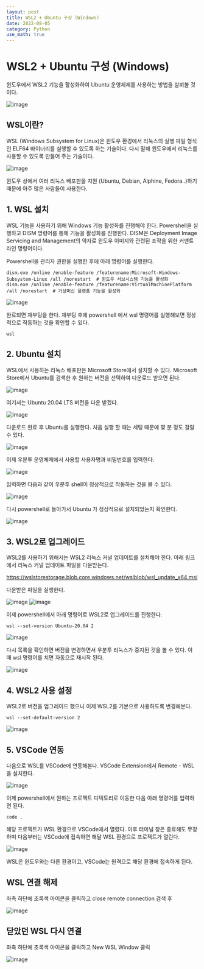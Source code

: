 ```yaml
---
layout: post
title: WSL2 + Ubuntu 구성 (Windows)
date: 2022-08-05
category: Python
use_math: true
---
```



# WSL2 + Ubuntu 구성 (Windows)

윈도우에서 WSL2 기능을 활성화하여 Ubuntu 운영체제를 사용하는 방법을 살펴볼 것이다. 

![image](https://user-images.githubusercontent.com/61526722/182985731-5d1bde92-cc4a-4a60-9772-3e85ed355cf4.png)


## WSL이란? 

WSL (Windows Subsystem for Linux)은 윈도우 환경에서 리눅스의 실행 파일 형식인 ELF64 바이너리를 실행할 수 있도록 하는 기술이다. 다시 말해 윈도우에서 리눅스를 사용할 수 있도록 만들어 주는 기술이다. 

![image](https://user-images.githubusercontent.com/61526722/182985251-95814340-dec9-4edd-b458-7e637fa70a9a.png)

윈도우 상에서 여러 리눅스 배포판을 지원 (Ubuntu, Debian, Alphine, Fedora..)하기 때문에 아주 많은 사람들이 사용한다. 


## 1. WSL 설치

WSL 기능을 사용하기 위해 Windows 기능 활성화를 진행해야 한다. Powershell을 실행하고 DISM 명령어를 통해 기능을 활성화를 진행한다. DISM은 Deployment Image Servicing and Management의 약자로 윈도우 이미지와 관련된 조작을 위한 커맨트라인 명령어이다. 

Powershell을 관리자 권한을 실행한 후에 아래 명령어를 실행한다. 

```
dism.exe /online /enable-feature /featurename:Microsoft-Windows-Subsystem-Linux /all /norestart  # 윈도우 서브시스템 기능을 활성화
dism.exe /online /enable-feature /featurename:VirtualMachinePlatform /all /norestart  # 가상머신 플랫폼 기능을 활성화
```

![image](https://user-images.githubusercontent.com/61526722/182986453-427f64f0-ea31-4f61-a93b-2da5066fbaf4.png)

완료되면 재부팅을 한다. 재부팅 후에 powershell 에서 wsl 명령어를 실행해보면 정상적으로 작동하는 것을 확인할 수 있다. 

```
wsl 
```


## 2. Ubuntu 설치

WSL에서 사용하는 리눅스 배포판은 Microsoft Store에서 설치할 수 있다. Microsoft Store에서 Ubuntu를 검색한 후 원하는 버전을 선택하여 다운로드 받으면 된다. 

![image](https://user-images.githubusercontent.com/61526722/182987020-613fd796-b5ba-4652-9717-bb427102c93a.png)

여기서는 Ubuntu 20.04 LTS 버전을 다운 받겠다. 

![image](https://user-images.githubusercontent.com/61526722/182987129-9d95a2b0-ffab-45ce-bb55-429db08b634c.png)

다운로드 완료 후 Ubuntu를 실행한다. 처음 실행 할 때는 세팅 때문에 몇 분 정도 걸릴 수 있다.

![image](https://user-images.githubusercontent.com/61526722/182987196-c0dba8ad-cf24-4fe0-99f1-f57b483cfd73.png)

이제 우분투 운영체제에서 사용할 사용자명과 비밀번호를 입력한다.

![image](https://user-images.githubusercontent.com/61526722/182987329-3043f5db-1b53-4940-9b2a-9991166027df.png)

입력하면 다음과 같이 우분투 shell이 정상적으로 작동하는 것을 볼 수 있다. 

![image](https://user-images.githubusercontent.com/61526722/182987362-dc898ce0-4f49-465e-9cd1-5cea527ae246.png)

다시 powershell로 돌아가서 Ubuntu 가 정상적으로 설치되었는지 확인한다.

![image](https://user-images.githubusercontent.com/61526722/182987886-8ded3e7f-791e-4a09-9837-738bcefc1abb.png)


## 3. WSL2로 업그레이드

WSL2를 사용하기 위해서는 WSL2 리눅스 커널 업데이트를 설치해야 한다. 아래 링크에서 리눅스 커널 업데이트 파일을 다운받는다. 

https://wslstorestorage.blob.core.windows.net/wslblob/wsl_update_x64.msi

다운받은 파일을 실행한다. 

![image](https://user-images.githubusercontent.com/61526722/182988355-e38d2dba-91da-4a5f-b774-b92c4f5462fe.png)
![image](https://user-images.githubusercontent.com/61526722/182988408-8a6ecc20-c710-4e00-882c-e98e7d8e15b0.png)


이제 powershell에서 아래 명령어로 WSL2로 업그레이드를 진행한다. 

```
wsl --set-version Ubuntu-20.04 2
```

![image](https://user-images.githubusercontent.com/61526722/183000251-61d39061-49f3-405a-a1f9-5bf6a84e72c4.png)

다시 목록을 확인하면 버전을 변경하면서 우분투 리눅스가 중지된 것을 볼 수 있다. 이 때 wsl 명령어를 치면 자동으로 재시작 된다. 

![image](https://user-images.githubusercontent.com/61526722/183000382-9267c013-928a-4d64-9d24-3ba4fb76eff3.png)

## 4. WSL2 사용 설정 
WSL2로 버전을 업그레이드 했으니 이제 WSL2를 기본으로 사용하도록 변경해본다. 

```
wsl --set-default-version 2
```

![image](https://user-images.githubusercontent.com/61526722/183000520-584f21e4-91e4-43d5-8e90-56a7f5842dff.png)


## 5. VSCode 연동

다음으로 WSL를 VSCode에 연동해본다. VSCode Extension에서 Remote - WSL을 설치한다. 

![image](https://user-images.githubusercontent.com/61526722/183001145-93059278-f50b-4b42-b06f-58d91e512670.png)

이제 powershell에서 원하는 프로젝트 디텍토리로 이동한 다음 아래 명령어를 입력하면 된다. 

```
code .
```

해당 프로젝트가 WSL 환경으로 VSCode에서 열렸다. 이후 터미널 창은 종료해도 무장하며 다음부터는 VSCode에 접속하면 해달 WSL 환경으로 프로젝트가 열린다. 

![image](https://user-images.githubusercontent.com/61526722/183001816-3d15af80-3d86-48f4-8672-f0ec5cfbe982.png)

WSL은 윈도우와는 다른 환경이고, VSCode는 원격으로 해당 환경에 접속하게 된다. 

##  WSL 연결 해제

좌측 하단에 초록색 아이콘을 클릭하고 close remote connection 검색 후 

![image](https://user-images.githubusercontent.com/61526722/183002250-4f283280-7bd5-4e80-85ab-cdeaf1ff80b5.png)


## 닫았던 WSL 다시 연결

좌측 하단에 초록색 아이콘을 클릭하고  New WSL Window 클릭

![image](https://user-images.githubusercontent.com/61526722/183002137-f7d45542-f936-4807-a929-dbf4ec4f4d86.png)


